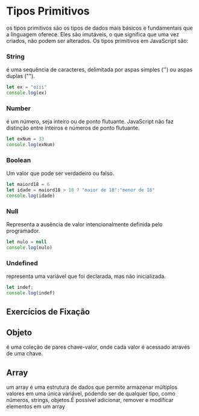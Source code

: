 # Tipos Primitivos

 os tipos primitivos são os tipos de dados mais básicos e fundamentais que a linguagem oferece. Eles são imutáveis, o que significa que uma vez criados, não podem ser alterados. Os tipos primitivos em JavaScript são:


### String
é uma sequência de caracteres, delimitada por aspas simples ('') ou aspas duplas ("").

```javascript
let ex = "oiii"
console.log(ex)
```

### Number
é um número, seja inteiro ou de ponto flutuante. JavaScript não faz distinção entre inteiros e números de ponto flutuante.
~~~javascript
let exNum = 33
console.log(exNum)
~~~

### Boolean
Um valor que pode ser verdadeiro ou falso.
~~~ javascript
let maiord18 = 6
let idade = maiord18 > 18 ? "maior de 18":"menor de 18"
console.log(idade)
~~~

### Null
Representa a ausência de valor intencionalmente definida pelo programador.
~~~javascript
let nulo = null
console.log(nulo)
~~~
### Undefined
representa uma variável que foi declarada, mas não inicializada.
~~~ javascript
let indef;
console.log(indef)
~~~

## Exercícios de Fixação

## Objeto
é uma coleção de pares chave-valor, onde cada valor é acessado através de uma chave.

## Array
um array é uma estrutura de dados que permite armazenar múltiplos valores em uma única variável, podendo ser de qualquer tipo, como números, strings, objetos.É possível adicionar, remover e modificar elementos em um array 